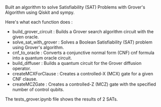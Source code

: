 Built an algorithm to solve  Satisfiability (SAT) Problems with Grover's Algorithm using Qiskit and sympy. 

Here's what each function does : 
- build_grover_circuit : Builds a Grover search algorithm circuit with the given oracle.
- solve_sat_with_grover : Solves a Boolean Satisfiability (SAT) problem using Grover's algorithm.
- cnf_to_oracle : Converts a conjunctive normal form (CNF) cnf formula into a quantum oracle circuit.
- build_diffuser : Builds a quantum circuit for the Grover diffusion operator.
- createMCXForClause : Creates a controlled-X (MCX) gate for a given CNF clause.
- createMCZGate : Creates a controlled-Z (MCZ) gate with the specified number of control qubits.

The tests_grover.ipynb file shows the results of 2 SATs.
